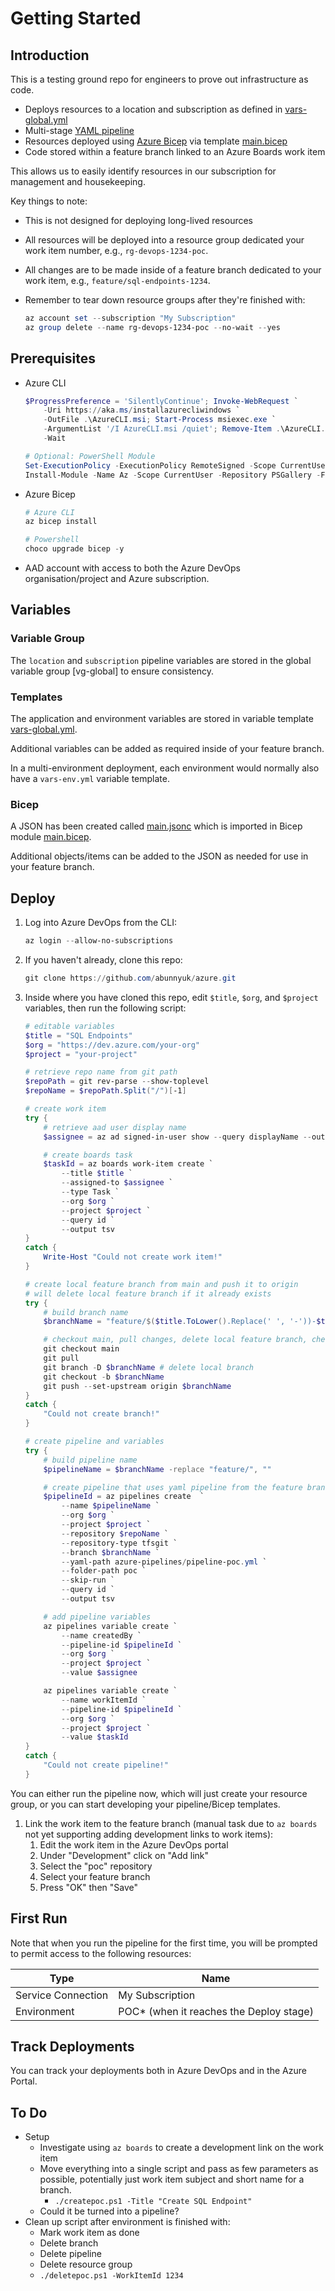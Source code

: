 # Getting Started

## Introduction

This is a testing ground repo for engineers to prove out infrastructure as code.

* Deploys resources to a location and subscription as defined in [vars-global.yml](./azure-pipelines/vars/vars-global.yml)
* Multi-stage [YAML pipeline](./azure-pipelines/pipeline-poc.yml)
* Resources deployed using [Azure Bicep][bicep] via template [main.bicep](./azure-pipelines/resources/main.bicep)
* Code stored within a feature branch linked to an Azure Boards work item

This allows us to easily identify resources in our subscription for management and housekeeping.

Key things to note:

* This is not designed for deploying long-lived resources
* All resources will be deployed into a resource group dedicated your work item number, e.g., `rg-devops-1234-poc`.
* All changes are to be made inside of a feature branch dedicated to your work item, e.g., `feature/sql-endpoints-1234`.
* Remember to tear down resource groups after they're finished with:

    ```powershell
    az account set --subscription "My Subscription"
    az group delete --name rg-devops-1234-poc --no-wait --yes
    ```

## Prerequisites

* Azure CLI

    ```powershell
    $ProgressPreference = 'SilentlyContinue'; Invoke-WebRequest `
        -Uri https://aka.ms/installazurecliwindows `
        -OutFile .\AzureCLI.msi; Start-Process msiexec.exe `
        -ArgumentList '/I AzureCLI.msi /quiet'; Remove-Item .\AzureCLI.msi `
        -Wait

    # Optional: PowerShell Module
    Set-ExecutionPolicy -ExecutionPolicy RemoteSigned -Scope CurrentUser
    Install-Module -Name Az -Scope CurrentUser -Repository PSGallery -Force
    ```

* Azure Bicep

    ```powershell
    # Azure CLI
    az bicep install

    # Powershell
    choco upgrade bicep -y
    ```

* AAD account with access to both the Azure DevOps organisation/project and Azure subscription.

## Variables

### Variable Group

The `location` and `subscription` pipeline variables are stored in the global variable group [vg-global] to ensure consistency.

### Templates

The application and environment variables are stored in variable template [vars-global.yml](/azure-pipelines/vars/vars-global.yml).

Additional variables can be added as required inside of your feature branch.

In a multi-environment deployment, each environment would normally also have a `vars-env.yml` variable template.

### Bicep

A JSON has been created called [main.jsonc](./azure-pipelines/resources/params/main.jsonc) which is imported in Bicep module [main.bicep](./azure-pipelines/resources/main.bicep).

Additional objects/items can be added to the JSON as needed for use in your feature branch.

## Deploy

1. Log into Azure DevOps from the CLI:

    ```powershell
    az login --allow-no-subscriptions
    ```

1. If you haven't already, clone this repo:

    ```powershell
    git clone https://github.com/abunnyuk/azure.git
    ```

1. Inside where you have cloned this repo, edit `$title`, `$org`, and `$project` variables, then run the following script:

    ```powershell
    # editable variables
    $title = "SQL Endpoints"
    $org = "https://dev.azure.com/your-org"
    $project = "your-project"

    # retrieve repo name from git path
    $repoPath = git rev-parse --show-toplevel
    $repoName = $repoPath.Split("/")[-1]

    # create work item
    try {
        # retrieve aad user display name
        $assignee = az ad signed-in-user show --query displayName --output tsv

        # create boards task
        $taskId = az boards work-item create `
            --title $title `
            --assigned-to $assignee `
            --type Task `
            --org $org `
            --project $project `
            --query id `
            --output tsv
    }
    catch {
        Write-Host "Could not create work item!"
    }

    # create local feature branch from main and push it to origin
    # will delete local feature branch if it already exists
    try {
        # build branch name
        $branchName = "feature/$($title.ToLower().Replace(' ', '-'))-$taskId"

        # checkout main, pull changes, delete local feature branch, checkout feature branch, then push it
        git checkout main
        git pull
        git branch -D $branchName # delete local branch
        git checkout -b $branchName
        git push --set-upstream origin $branchName
    }
    catch {
        "Could not create branch!"
    }

    # create pipeline and variables
    try {
        # build pipeline name
        $pipelineName = $branchName -replace "feature/", ""

        # create pipeline that uses yaml pipeline from the feature branch
        $pipelineId = az pipelines create  `
            --name $pipelineName `
            --org $org `
            --project $project `
            --repository $repoName `
            --repository-type tfsgit `
            --branch $branchName `
            --yaml-path azure-pipelines/pipeline-poc.yml `
            --folder-path poc `
            --skip-run `
            --query id `
            --output tsv

        # add pipeline variables
        az pipelines variable create `
            --name createdBy `
            --pipeline-id $pipelineId `
            --org $org `
            --project $project `
            --value $assignee

        az pipelines variable create `
            --name workItemId `
            --pipeline-id $pipelineId `
            --org $org `
            --project $project `
            --value $taskId
    }
    catch {
        "Could not create pipeline!"
    }
    ```

You can either run the pipeline now, which will just create your resource group, or you can start developing your pipeline/Bicep templates.

1. Link the work item to the feature branch (manual task due to `az boards` not yet supporting adding development links to work items):
    1. Edit the work item in the Azure DevOps portal
    1. Under "Development" click on "Add link"
    1. Select the "poc" repository
    1. Select your feature branch
    1. Press "OK" then "Save"

## First Run

Note that when you run the pipeline for the first time, you will be prompted to permit access to the following resources:

| Type               | Name                                    |
|--------------------|-----------------------------------------|
| Service Connection | My Subscription                         |
| Environment        | POC* (when it reaches the Deploy stage) |

## Track Deployments

You can track your deployments both in Azure DevOps and in the Azure Portal.

## To Do

* Setup
    * Investigate using `az boards` to create a development link on the work item
    * Move everything into a single script and pass as few parameters as possible, potentially just work item subject and short name for a branch.
        * `./createpoc.ps1 -Title "Create SQL Endpoint"`
    * Could it be turned into a pipeline?
* Clean up script after environment is finished with:
    * Mark work item as done
    * Delete branch
    * Delete pipeline
    * Delete resource group
    * `./deletepoc.ps1 -WorkItemId 1234`

<!-- links -->

[bicep]:https://learn.microsoft.com/en-us/azure/azure-resource-manager/bicep/overview
